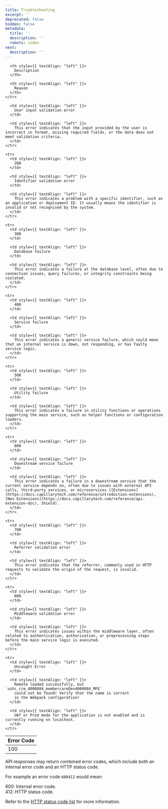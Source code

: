 ```yaml
---
title: Troubleshooting
excerpt: ''
deprecated: false
hidden: false
metadata:
  title: ''
  description: ''
  robots: index
next:
  description: ''
---
```

<Table align={["left","left","left"]}>
  <thead>
    <tr>
      <th style={{ textAlign: "left" }}>
        Error Code
      </th>

      <th style={{ textAlign: "left" }}>
        Description
      </th>

      <th style={{ textAlign: "left" }}>
        Reason
      </th>
    </tr>
  </thead>

  <tbody>
    <tr>
      <td style={{ textAlign: "left" }}>
        100
      </td>

      <td style={{ textAlign: "left" }}>
        User input validation error
      </td>

      <td style={{ textAlign: "left" }}>
        This error indicates that the input provided by the user is incorrect in format, missing required fields, or the data does not meet validation criteria.
      </td>
    </tr>

    <tr>
      <td style={{ textAlign: "left" }}>
        200
      </td>

      <td style={{ textAlign: "left" }}>
        Identifier validation error
      </td>

      <td style={{ textAlign: "left" }}>
        This error indicates a problem with a specific identifier, such as an application or deployment ID. It usually means the identifier is invalid or not recognised by the system.
      </td>
    </tr>

    <tr>
      <td style={{ textAlign: "left" }}>
        300
      </td>

      <td style={{ textAlign: "left" }}>
        Database failure
      </td>

      <td style={{ textAlign: "left" }}>
        This error indicates a failure at the database level, often due to connection issues, query failures, or integrity constraints being violated.
      </td>
    </tr>

    <tr>
      <td style={{ textAlign: "left" }}>
        400
      </td>

      <td style={{ textAlign: "left" }}>
        Service failure
      </td>

      <td style={{ textAlign: "left" }}>
        This error indicates a generic service failure, which could mean that an internal service is down, not responding, or has faulty service logic.
      </td>
    </tr>

    <tr>
      <td style={{ textAlign: "left" }}>
        500
      </td>

      <td style={{ textAlign: "left" }}>
        Utility failure
      </td>

      <td style={{ textAlign: "left" }}>
        This error indicates a failure in utility functions or operations supporting the main service, such as helper functions or configuration loaders.
      </td>
    </tr>

    <tr>
      <td style={{ textAlign: "left" }}>
        600
      </td>

      <td style={{ textAlign: "left" }}>
        Downstream service failure
      </td>

      <td style={{ textAlign: "left" }}>
        This error indicates a failure in a downstream service that the current service depends on, often due to issues with external API calls, third-party services, or microservices ([Extensions](https://docs.capillarytech.com/reference/introduction-extensions), [Neo Extensions](https://docs.capillarytech.com/reference/api-extension-doc), Shield).
      </td>
    </tr>

    <tr>
      <td style={{ textAlign: "left" }}>
        700
      </td>

      <td style={{ textAlign: "left" }}>
        Referrer validation error
      </td>

      <td style={{ textAlign: "left" }}>
        This error indicates that the referrer, commonly used in HTTP requests to validate the origin of the request, is invalid.
      </td>
    </tr>

    <tr>
      <td style={{ textAlign: "left" }}>
        800
      </td>

      <td style={{ textAlign: "left" }}>
        Middleware validation error
      </td>

      <td style={{ textAlign: "left" }}>
        This error indicates issues within the middleware layer, often related to authentication, authorisation, or preprocessing steps before the main service logic is executed.
      </td>
    </tr>

    <tr>
      <td style={{ textAlign: "left" }}>
        Uncaught Error
      </td>

      <td style={{ textAlign: "left" }}>
        Remote loaded successfully, but `ushc_crm_4000084_membercareDev4000084_MFE`
        could not be found! Verify that the name is correct
        in the Webpack configuration!
      </td>

      <td style={{ textAlign: "left" }}>
        UAT or Prod mode for the application is not enabled and is currently running on localhost.
      </td>
    </tr>
  </tbody>
</Table>

<Note title="Note">
API responses may return combined error codes, which include both an internal error code and an HTTP status code.

For example an error code `600412` would mean:

600: Internal error code.\
412: HTTP status code.

Refer to the [HTTP status code list](https://developer.mozilla.org/en-US/docs/Web/HTTP/Status) for more information.
</Note>